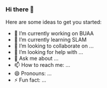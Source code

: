 ### Hi there 👋



Here are some ideas to get you started:

- 🔭 I’m currently working on BUAA
- 🌱 I’m currently learning SLAM
- 👯 I’m looking to collaborate on ...
- 🤔 I’m looking for help with ...
- 💬 Ask me about ...
- 📫 How to reach me: ...
- 😄 Pronouns: ...
- ⚡ Fun fact: ...

